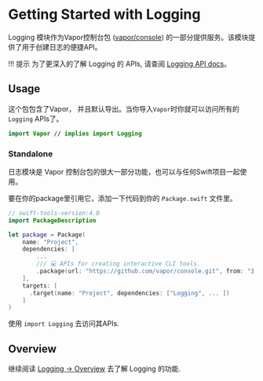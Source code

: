 # Getting Started with Logging

Logging 模块作为Vapor控制台包 ([vapor/console](https://github.com/vapor/console)) 的一部分提供服务。该模块提供了用于创建日志的便捷API。 

!!! 提示
    为了更深入的了解 Logging 的 APIs, 请查阅 [Logging API docs](https://api.vapor.codes/console/latest/Logging/index.html)。

## Usage

这个包包含了Vapor， 并且默认导出。当你导入`Vapor`时你就可以访问所有的`Logging` APIs了。

```swift
import Vapor // implies import Logging
```

### Standalone

日志模块是 Vapor 控制台包的很大一部分功能，也可以与任何Swift项目一起使用。

要在你的package里引用它，添加一下代码到你的 `Package.swift` 文件里。

```swift
// swift-tools-version:4.0
import PackageDescription

let package = Package(
    name: "Project",
    dependencies: [
        ...
        /// 💻 APIs for creating interactive CLI tools.
        .package(url: "https://github.com/vapor/console.git", from: "3.0.0"),
    ],
    targets: [
      .target(name: "Project", dependencies: ["Logging", ... ])
    ]
)
```

使用 `import Logging` 去访问其APIs.

## Overview
继续阅读 [Logging → Overview](overview.md) 去了解 Logging 的功能.